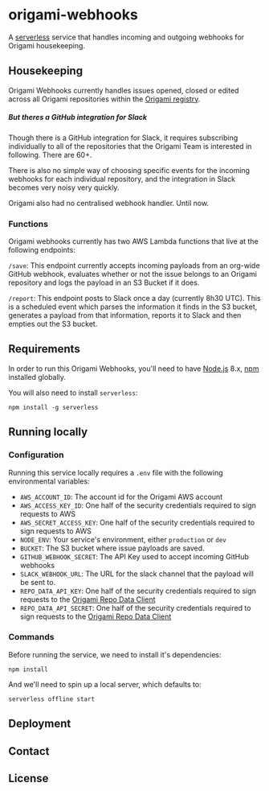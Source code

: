 # origami-webhooks
A [serverless](https://serverless.com) service that handles incoming and outgoing webhooks for Origami housekeeping.

## Housekeeping
Origami Webhooks currently handles issues opened, closed or edited across all Origami repositories within the [Origami registry](https://registry.origami.ft.com).

##### But theres a GitHub integration for Slack

Though there is a GitHub integration for Slack, it requires subscribing individually to all of the repositories that the Origami Team is interested in following. There are 60+.

There is also no simple way of choosing specific events for the incoming webhooks for each individual repository, and the integration in Slack becomes very noisy very quickly.

Origami also had no centralised webhook handler. Until now.

### Functions
Origami webhooks currently has two AWS Lambda functions that live at the following endpoints:

`/save`: This endpoint currently accepts incoming payloads from an org-wide GitHub webhook, evaluates whether or not the issue belongs to an Origami repository and logs the payload in an S3 Bucket if it does.

`/report`: This endpoint posts to Slack once a day (currently 8h30 UTC). This is a scheduled event which parses the information it finds in the S3 bucket, generates a payload from that information, reports it to Slack and then empties out the S3 bucket.


## Requirements

In order to run this Origami Webhooks, you'll need to have [Node.js](https://nodejs.org/en/) 8.x, [npm](https://www.npmjs.com/) installed globally.

You will also need to install `serverless`:
```
npm install -g serverless
```
## Running locally

### Configuration

Running this service locally requires a `.env` file with the following environmental variables:
- `AWS_ACCOUNT_ID`: The account id for the Origami AWS account
- `AWS_ACCESS_KEY_ID`: One half of the security credentials required to sign requests to AWS
- `AWS_SECRET_ACCESS_KEY`: One half of the security credentials required to sign requests to AWS
- `NODE_ENV`: Your service's environment, either `production` or `dev`
- `BUCKET`: The S3 bucket where issue payloads are saved.
- `GITHUB_WEBHOOK_SECRET`: The API Key used to accept incoming GitHub webhooks
- `SLACK_WEBHOOK_URL`: The URL for the slack channel that the payload will be sent to.
- `REPO_DATA_API_KEY`: One half of the security credentials required to sign requests to the [Origami Repo Data Client](https://github.com/Financial-Times/origami-repo-data-client-node)
- `REPO_DATA_API_SECRET`: One half of the security credentials required to sign requests to the [Origami Repo Data Client](https://github.com/Financial-Times/origami-repo-data-client-node)

### Commands

Before running the service, we need to install it's dependencies:
```
npm install
```

And we'll need to spin up a local server, which defaults to:
```
serverless offline start
```

## Deployment

## Contact

## License
